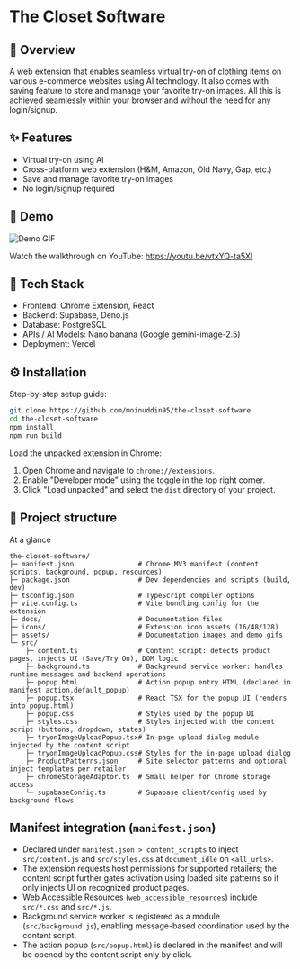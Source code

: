 # The Closet Software

## 🚀 Overview

A web extension that enables seamless virtual try-on of clothing items on various e-commerce websites using AI technology. It also comes with saving feature to store and manage your favorite try-on images. All this is achieved seamlessly within your browser and without the need for any login/signup.

## ✨ Features

- Virtual try-on using AI
- Cross-platform web extension (H&M, Amazon, Old Navy, Gap, etc.)
- Save and manage favorite try-on images
- No login/signup required

## 🎥 Demo

![Demo GIF](/assets/demo/demo-gif.gif)

Watch the walkthrough on YouTube: https://youtu.be/vtxYQ-ta5XI

## 🧠 Tech Stack

- Frontend: Chrome Extension, React
- Backend: Supabase, Deno.js
- Database: PostgreSQL
- APIs / AI Models: Nano banana (Google gemini-image-2.5)
- Deployment: Vercel

## ⚙️ Installation

Step-by-step setup guide:

```bash
git clone https://github.com/moinuddin95/the-closet-software
cd the-closet-software
npm install
npm run build
```

Load the unpacked extension in Chrome:

1. Open Chrome and navigate to `chrome://extensions`.
2. Enable "Developer mode" using the toggle in the top right corner.
3. Click "Load unpacked" and select the `dist` directory of your project.

## 📁 Project structure

At a glance

```
the-closet-software/
├─ manifest.json                # Chrome MV3 manifest (content scripts, background, popup, resources)
├─ package.json                 # Dev dependencies and scripts (build, dev)
├─ tsconfig.json                # TypeScript compiler options
├─ vite.config.ts               # Vite bundling config for the extension
├─ docs/                        # Documentation files
├─ icons/                       # Extension icon assets (16/48/128)
├─ assets/                      # Documentation images and demo gifs
└─ src/
	├─ content.ts               # Content script: detects product pages, injects UI (Save/Try On), DOM logic
	├─ background.ts            # Background service worker: handles runtime messages and backend operations
	├─ popup.html               # Action popup entry HTML (declared in manifest action.default_popup)
	├─ popup.tsx                # React TSX for the popup UI (renders into popup.html)
	├─ popup.css                # Styles used by the popup UI
	├─ styles.css               # Styles injected with the content script (buttons, dropdown, states)
	├─ tryonImageUploadPopup.tsx# In-page upload dialog module injected by the content script
	├─ tryonImageUploadPopup.css# Styles for the in-page upload dialog
	├─ ProductPatterns.json     # Site selector patterns and optional inject templates per retailer
	├─ chromeStorageAdaptor.ts  # Small helper for Chrome storage access
	└─ supabaseConfig.ts        # Supabase client/config used by background flows
```

## Manifest integration (`manifest.json`)

- Declared under `manifest.json > content_scripts` to inject `src/content.js` and `src/styles.css` at `document_idle` on `<all_urls>`.
- The extension requests host permissions for supported retailers; the content script further gates activation using loaded site patterns so it only injects UI on recognized product pages.
- Web Accessible Resources (`web_accessible_resources`) include `src/*.css` and `src/*.js`.
- Background service worker is registered as a module (`src/background.js`), enabling message-based coordination used by the content script.
- The action popup (`src/popup.html`) is declared in the manifest and will be opened by the content script only by click.
